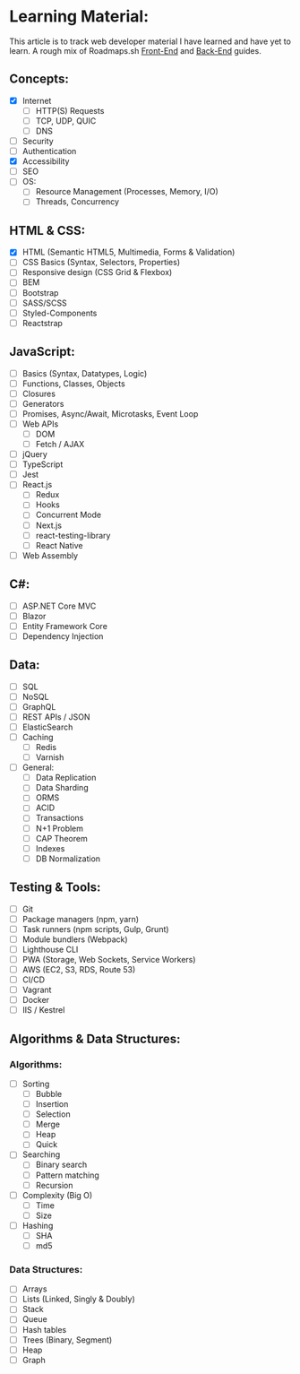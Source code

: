 # Learning Material:

This article is to track web developer material I have learned and have yet to learn. A rough mix of Roadmaps.sh [Front-End](https://roadmap.sh/roadmaps/frontend.png) and [Back-End](https://roadmap.sh/roadmaps/backend.png) guides.

## Concepts:

- [X] Internet
  - [ ] HTTP(S) Requests
  - [ ] TCP, UDP, QUIC
  - [ ] DNS
- [ ] Security
- [ ] Authentication
- [X] Accessibility
- [ ] SEO
- [ ] OS:
  - [ ] Resource Management (Processes, Memory, I/O)
  - [ ] Threads, Concurrency

## HTML & CSS:

- [X] HTML (Semantic HTML5, Multimedia, Forms & Validation)
- [ ] CSS Basics (Syntax, Selectors, Properties)
- [ ] Responsive design (CSS Grid & Flexbox)
- [ ] BEM
- [ ] Bootstrap
- [ ] SASS/SCSS
- [ ] Styled-Components
- [ ] Reactstrap

## JavaScript:

- [ ] Basics (Syntax, Datatypes, Logic)
- [ ] Functions, Classes, Objects
- [ ] Closures
- [ ] Generators
- [ ] Promises, Async/Await, Microtasks, Event Loop
- [ ] Web APIs
  - [ ] DOM
  - [ ] Fetch / AJAX
- [ ] jQuery
- [ ] TypeScript
- [ ] Jest
- [ ] React.js
  - [ ] Redux
  - [ ] Hooks
  - [ ] Concurrent Mode
  - [ ] Next.js
  - [ ] react-testing-library
  - [ ] React Native
- [ ] Web Assembly

## C#:

- [ ] ASP.NET Core MVC
- [ ] Blazor
- [ ] Entity Framework Core
- [ ] Dependency Injection

## Data:

- [ ] SQL
- [ ] NoSQL
- [ ] GraphQL
- [ ] REST APIs / JSON
- [ ] ElasticSearch
- [ ] Caching
  - [ ] Redis
  - [ ] Varnish
- [ ] General:
  - [ ] Data Replication
  - [ ] Data Sharding
  - [ ] ORMS
  - [ ] ACID
  - [ ] Transactions
  - [ ] N+1 Problem
  - [ ] CAP Theorem
  - [ ] Indexes
  - [ ] DB Normalization

## Testing & Tools:

- [ ] Git
- [ ] Package managers (npm, yarn)
- [ ] Task runners (npm scripts, Gulp, Grunt)
- [ ] Module bundlers (Webpack)
- [ ] Lighthouse CLI
- [ ] PWA (Storage, Web Sockets, Service Workers)
- [ ] AWS (EC2, S3, RDS, Route 53)
- [ ] CI/CD
- [ ] Vagrant
- [ ] Docker
- [ ] IIS / Kestrel

## Algorithms & Data Structures:

### Algorithms:

- [ ] Sorting
  - [ ] Bubble
  - [ ] Insertion
  - [ ] Selection
  - [ ] Merge
  - [ ] Heap
  - [ ] Quick
- [ ] Searching
  - [ ] Binary search
  - [ ] Pattern matching
  - [ ] Recursion
- [ ] Complexity (Big O)
  - [ ] Time
  - [ ] Size
- [ ] Hashing
  - [ ] SHA
  - [ ] md5

### Data Structures:

- [ ] Arrays
- [ ] Lists (Linked, Singly & Doubly)
- [ ] Stack
- [ ] Queue
- [ ] Hash tables
- [ ] Trees (Binary, Segment)
- [ ] Heap
- [ ] Graph
